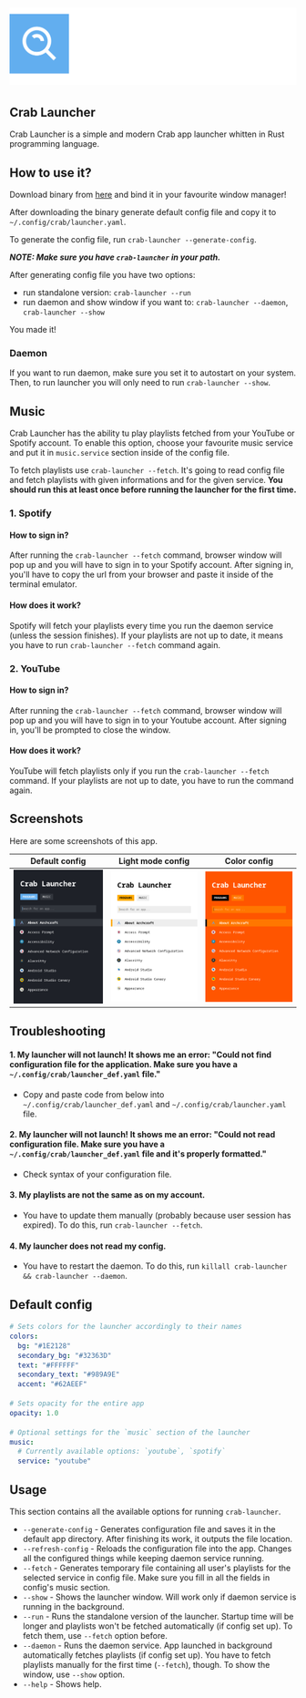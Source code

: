 # ![Logo](https://raw.githubusercontent.com/crab-wm/launcher/main/.github/assets/crab_launcher_big.svg)

## Crab Launcher
Crab Launcher is a simple and modern Crab app launcher whitten in Rust programming language.

## How to use it?
Download binary from [here](https://github.com/crab-wm/launcher/releases) and bind it in your favourite window manager!

After downloading the binary generate default config file and copy it to `~/.config/crab/launcher.yaml`.

To generate the config file, run `crab-launcher --generate-config`.

***NOTE: Make sure you have `crab-launcher` in your path.***

After generating config file you have two options:

- run standalone version: `crab-launcher --run`
- run daemon and show window if you want to: `crab-launcher --daemon`, `crab-launcher --show`

You made it!

### Daemon

If you want to run daemon, make sure you set it to autostart on your system. Then, to run launcher you will only need to
run `crab-launcher --show`.

## Music

Crab Launcher has the ability tu play playlists fetched from your YouTube or Spotify account. To enable this option,
choose your favourite music service and put it in `music.service` section inside of the config file.

To fetch playlists use `crab-launcher --fetch`. It's going to read config file and fetch playlists with given
informations and for the
given service. **You should run this at least once before running the launcher for the first time.**

### 1. Spotify

#### How to sign in?

After running the `crab-launcher --fetch` command, browser window will pop up and you will have to sign in to your
Spotify account. After signing in, you'll have to copy the url from your browser and paste it inside of the terminal
emulator.

#### How does it work?

Spotify will fetch your playlists every time you run the daemon service (unless the session finishes). If your playlists
are not up to date, it means you have to run `crab-launcher --fetch` command again.

### 2. YouTube

#### How to sign in?

After running the `crab-launcher --fetch` command, browser window will pop up and you will have to sign in to your
Youtube account. After signing in, you'll be prompted to close the window.

#### How does it work?

YouTube will fetch playlists only if you run the `crab-launcher --fetch` command. If your playlists are not up to date,
you have to run the command again.

## Screenshots

Here are some screenshots of this app.

|                                                    Default config                                                    |                                                  Light mode config                                                   |                                                     Color config                                                     |
|:--------------------------------------------------------------------------------------------------------------------:|:--------------------------------------------------------------------------------------------------------------------:|:--------------------------------------------------------------------------------------------------------------------:|
| ![Screenshot 1](https://raw.githubusercontent.com/crab-wm/launcher/main/.github/assets/screenshots/screenshot_3.png) | ![Screenshot 2](https://raw.githubusercontent.com/crab-wm/launcher/main/.github/assets/screenshots/screenshot_2.png) | ![Screenshot 3](https://raw.githubusercontent.com/crab-wm/launcher/main/.github/assets/screenshots/screenshot_1.png) |

## Troubleshooting

#### 1. My launcher will not launch! It shows me an error: "Could not find configuration file for the application. Make sure you have a `~/.config/crab/launcher_def.yaml` file."

- Copy and paste code from below into `~/.config/crab/launcher_def.yaml` and `~/.config/crab/launcher.yaml` file.

#### 2. My launcher will not launch! It shows me an error: "Could not read configuration file. Make sure you have a `~/.config/crab/launcher_def.yaml` file and it's properly formatted."

- Check syntax of your configuration file.

#### 3. My playlists are not the same as on my account.

- You have to update them manually (probably because user session has expired). To do this, run `crab-launcher --fetch`.

#### 4. My launcher does not read my config.

- You have to restart the daemon. To do this, run `killall crab-launcher && crab-launcher --daemon`.

## Default config

```yaml
# Sets colors for the launcher accordingly to their names
colors:
  bg: "#1E2128"
  secondary_bg: "#32363D"
  text: "#FFFFFF"
  secondary_text: "#989A9E"
  accent: "#62AEEF"

# Sets opacity for the entire app
opacity: 1.0

# Optional settings for the `music` section of the launcher
music:
  # Currently available options: `youtube`, `spotify`
  service: "youtube"
```

## Usage
This section contains all the available options for running `crab-launcher`.
- `--generate-config` - Generates configuration file and saves it in the default app directory. After finishing its
  work, it outputs the file location.
- `--refresh-config` - Reloads the configuration file into the app. Changes all the configured things while keeping
  daemon service running.
- `--fetch` - Generates temporary file containing all user's playlists for the selected service in config file. Make
  sure you fill in all the fields in config's music section.
- `--show` - Shows the launcher window. Will work only if daemon service is running in the background.
- `--run` - Runs the standalone version of the launcher. Startup time will be longer and playlists won't be fetched
  automatically (if config set up). To fetch them, use `--fetch` option before.
- `--daemon` - Runs the daemon service. App launched in background automatically fetches playlists (if config set up).
  You have to fetch playlists manually for the first time (`--fetch`), though. To show the window, use `--show` option.
- `--help` - Shows help.